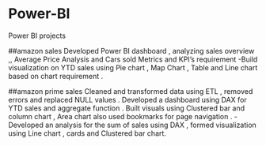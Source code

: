 # Power-BI
Power BI projects


##amazon sales 
Developed Power BI dashboard , analyzing sales overview ,, Average Price Analysis and Cars sold Metrics and KPI’s requirement -Build visualization on YTD sales using Pie chart , Map Chart , Table and Line chart based on chart requirement .


##amazon prime sales 
Cleaned and transformed data using ETL , removed errors and replaced NULL values . Developed a dashboard using DAX for YTD sales and aggregate function . Built visuals using Clustered bar and column chart , Area chart also used bookmarks for page navigation . - Developed an analysis for the sum of sales using DAX , formed visualization using Line chart , cards and Clustered bar chart. 
